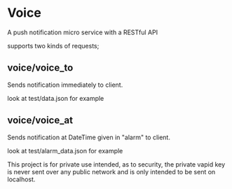 # Voice

A push notification micro service with a RESTful API

supports two kinds of requests;

## voice/voice_to
Sends notification immediately to client.

look at test/data.json for example

## voice/voice_at
Sends notification at DateTime given in "alarm" to client.

look at test/alarm_data.json for example


This project is for private use intended, as to security, the private vapid key is never sent over any public network
and is only intended to be sent on localhost.
